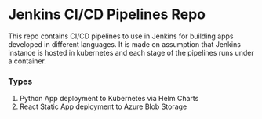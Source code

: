 # Jenkins CI/CD Pipelines Repo
 This repo contains CI/CD pipelines to use in Jenkins for building apps developed in different languages. It is made on assumption that Jenkins instance is hosted in kubernetes and each stage of the pipelines runs under a container.
 
 ### Types
   1. Python App deployment to Kubernetes via Helm Charts
   2. React Static App deployment to Azure Blob Storage
   
